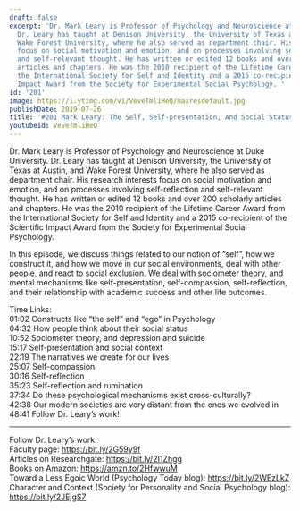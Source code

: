 ```yaml
---
draft: false
excerpt: 'Dr. Mark Leary is Professor of Psychology and Neuroscience at Duke University.
  Dr. Leary has taught at Denison University, the University of Texas at Austin, and
  Wake Forest University, where he also served as department chair. His research interests
  focus on social motivation and emotion, and on processes involving self-reflection
  and self-relevant thought. He has written or edited 12 books and over 200 scholarly
  articles and chapters. He was the 2010 recipient of the Lifetime Career Award from
  the International Society for Self and Identity and a 2015 co-recipient of the Scientific
  Impact Award from the Society for Experimental Social Psychology. '
id: '201'
image: https://i.ytimg.com/vi/VeveTmliHeQ/maxresdefault.jpg
publishDate: 2019-07-26
title: '#201 Mark Leary: The Self, Self-presentation, And Social Status'
youtubeid: VeveTmliHeQ
---
```

<div class="timelinks">

Dr. Mark Leary is Professor of Psychology and Neuroscience at Duke University. Dr. Leary has taught at Denison University, the University of Texas at Austin, and Wake Forest University, where he also served as department chair. His research interests focus on social motivation and emotion, and on processes involving self-reflection and self-relevant thought. He has written or edited 12 books and over 200 scholarly articles and chapters. He was the 2010 recipient of the Lifetime Career Award from the International Society for Self and Identity and a 2015 co-recipient of the Scientific Impact Award from the Society for Experimental Social Psychology. 

In this episode, we discuss things related to our notion of “self”, how we construct it, and how we move in our social environments, deal with other people, and react to social exclusion. We deal with sociometer theory, and mental mechanisms like self-presentation, self-compassion, self-reflection, and their relationship with academic success and other life outcomes.

Time Links:  
<time>01:02</time> Constructs like “the self” and “ego” in Psychology  
<time>04:32</time> How people think about their social status     
<time>10:52</time> Sociometer theory, and depression and suicide                                                  
<time>15:17</time> Self-presentation and social context                                              
<time>22:19</time> The narratives we create for our lives                                                          
<time>25:07</time> Self-compassion              
<time>30:16</time> Self-reflection               
<time>35:23</time> Self-reflection and rumination  
<time>37:34</time> Do these psychological mechanisms exist cross-culturally?   
<time>42:38</time> Our modern societies are very distant from the ones we evolved in  
<time>48:41</time> Follow Dr. Leary’s work!

---

Follow Dr. Leary’s work:  
Faculty page: https://bit.ly/2G59y9f  
Articles on Researchgate: https://bit.ly/2I1Zhgg  
Books on Amazon: https://amzn.to/2HfwwuM  
Toward a Less Egoic World (Psychology Today blog): https://bit.ly/2WEzLkZ  
Character and Context (Society for Personality and Social Psychology blog): https://bit.ly/2JEjgS7
</div>

